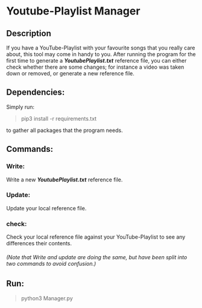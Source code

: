# Youtube-Playlist Manager

## Description

If you have a YouTube-Playlist with your favourite songs that you really care about, this tool may come in handy to you. 
After running the program for the first time to generate a __*YoutubePlaylist.txt*__ reference file, you can either check 
whether there are some changes; for instance a video was taken down or removed, or generate a new reference file.

 
## Dependencies:
 
 Simply run: 
 
 > pip3 install -r requirements.txt
 
 to gather all packages that the program needs.  
 
 
## Commands: 

### Write:
Write a new __*YoutubePlaylist.txt*__ reference file.

### Update:
Update your local reference file. 

### check:
Check your local reference file against your YouTube-Playlist to see any differences their contents.

###### (Note that Write and update are doing the same, but have been split into two commands to avoid confusion.)

 ## Run:
 > python3 Manager.py
